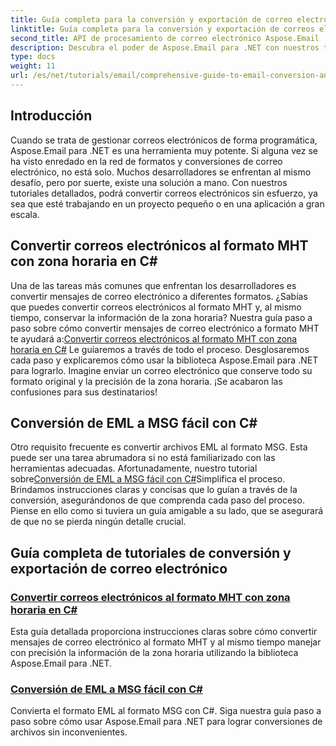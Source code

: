 ```yaml
---
title: Guía completa para la conversión y exportación de correo electrónico
linktitle: Guía completa para la conversión y exportación de correos electrónicos
second_title: API de procesamiento de correo electrónico Aspose.Email .NET
description: Descubra el poder de Aspose.Email para .NET con nuestros tutoriales completos para la Guía completa de conversión y exportación de correo electrónico. Aprenda a convertir formatos fácilmente.
type: docs
weight: 11
url: /es/net/tutorials/email/comprehensive-guide-to-email-conversion-and-export/
---
```

## Introducción

Cuando se trata de gestionar correos electrónicos de forma programática, Aspose.Email para .NET es una herramienta muy potente. Si alguna vez se ha visto enredado en la red de formatos y conversiones de correo electrónico, no está solo. Muchos desarrolladores se enfrentan al mismo desafío, pero por suerte, existe una solución a mano. Con nuestros tutoriales detallados, podrá convertir correos electrónicos sin esfuerzo, ya sea que esté trabajando en un proyecto pequeño o en una aplicación a gran escala.

## Convertir correos electrónicos al formato MHT con zona horaria en C#

 Una de las tareas más comunes que enfrentan los desarrolladores es convertir mensajes de correo electrónico a diferentes formatos. ¿Sabías que puedes convertir correos electrónicos al formato MHT y, al mismo tiempo, conservar la información de la zona horaria? Nuestra guía paso a paso sobre cómo convertir mensajes de correo electrónico a formato MHT te ayudará a:[Convertir correos electrónicos al formato MHT con zona horaria en C#](./convert-emails-to-mht-format-with-timezone-in-csharp/) Le guiaremos a través de todo el proceso. Desglosaremos cada paso y explicaremos cómo usar la biblioteca Aspose.Email para .NET para lograrlo. Imagine enviar un correo electrónico que conserve todo su formato original y la precisión de la zona horaria. ¡Se acabaron las confusiones para sus destinatarios!

## Conversión de EML a MSG fácil con C#

 Otro requisito frecuente es convertir archivos EML al formato MSG. Esta puede ser una tarea abrumadora si no está familiarizado con las herramientas adecuadas. Afortunadamente, nuestro tutorial sobre[Conversión de EML a MSG fácil con C#](./eml-to-msg-convert-made-easy-using-csharp/)Simplifica el proceso. Brindamos instrucciones claras y concisas que lo guían a través de la conversión, asegurándonos de que comprenda cada paso del proceso. Piense en ello como si tuviera un guía amigable a su lado, que se asegurará de que no se pierda ningún detalle crucial. 

## Guía completa de tutoriales de conversión y exportación de correo electrónico
### [Convertir correos electrónicos al formato MHT con zona horaria en C#](./convert-emails-to-mht-format-with-timezone-in-csharp/)
Esta guía detallada proporciona instrucciones claras sobre cómo convertir mensajes de correo electrónico al formato MHT y al mismo tiempo manejar con precisión la información de la zona horaria utilizando la biblioteca Aspose.Email para .NET.
### [Conversión de EML a MSG fácil con C#](./eml-to-msg-convert-made-easy-using-csharp/)
Convierta el formato EML al formato MSG con C#. Siga nuestra guía paso a paso sobre cómo usar Aspose.Email para .NET para lograr conversiones de archivos sin inconvenientes.